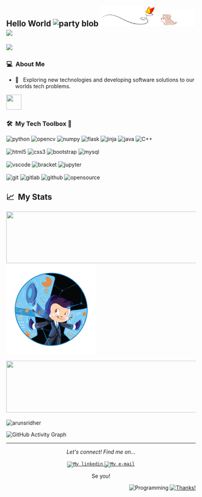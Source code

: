 
## Hello World <img width="30" src="https://emojis.slackmojis.com/emojis/images/1593555389/9579/blob_excited.gif?1593555389" alt="party blob" /> <img src="images/butterfly.gif" width=30%><img src="images/dog.gif" width=20%>![](https://visitor-badge.glitch.me/badge?page_id=gracyashhh)  
<!-- ![greet](images/greet.gif) -->
<img src="https://im4.ezgif.com/tmp/ezgif-4-8ffbb4316f94.gif" width="750px">

### 💻 &nbsp;About Me 
- 🤔 &nbsp; Exploring new technologies and developing software solutions to our worlds tech problems.
<img src="" alt="" width="40" height="40"/>

### 🛠 &nbsp;My Tech Toolbox 🧰 
<p align="left">
<img src="https://cdn3.iconfinder.com/data/icons/logos-and-brands-adobe/512/267_Python-512.png" alt="python" width="40" height="40"/>
<img src="https://www.vectorlogo.zone/logos/opencv/opencv-icon.svg" alt="opencv" width="40" height="40"/>
<img src="https://www.vectorlogo.zone/logos/numpy/numpy-icon.svg" alt="numpy" width="40" height="40"/>  
<img src="https://www.vectorlogo.zone/logos/pocoo_flask/pocoo_flask-icon.svg" alt="flask" width="40" height="40"/> 
<img src="https://www.vectorlogo.zone/logos/pocoo_jinja/pocoo_jinja-icon.svg" alt="jinja" width="40" height="40"/> 
<img src="https://cdn1.iconfinder.com/data/icons/system-black-circles/512/java-512.png" alt="java" width="65" height="65"/> 
<img src="https://i.pinimg.com/originals/99/f8/87/99f887833c475448723d3c9ac16c179b.png" alt="C++" width="40" height="40"/> 
  <br><br>
<img src="https://cdn1.iconfinder.com/data/icons/logotypes/32/badge-html-5-512.png" alt="html5" height="40"/> 
<img src="https://cdn1.iconfinder.com/data/icons/logotypes/32/badge-css-3-512.png" alt="css3" height="40"/> 
<img src="https://www.vectorlogo.zone/logos/getbootstrap/getbootstrap-icon.svg" alt="bootstrap" width="40" height="40"/> 
<img src="https://www.vectorlogo.zone/logos/mysql/mysql-icon.svg" alt="mysql" height="40"/> 
  <br><br>
  <img src="https://www.vectorlogo.zone/logos/visualstudio_code/visualstudio_code-icon.svg" alt="vscode" width="40" height="40"/> 
  <img src="https://www.vectorlogo.zone/logos/bracketsio/bracketsio-icon.svg" alt="bracket" width="40" height="40"/> 
  <img src="https://www.vectorlogo.zone/logos/jupyter/jupyter-icon.svg" alt="jupyter" width="40" height="40"/> 
  <br><br>
<img src="https://www.vectorlogo.zone/logos/git-scm/git-scm-icon.svg" alt="git" width="40" height="40"/> 
<img src="https://www.vectorlogo.zone/logos/gitlab/gitlab-tile.svg" alt="gitlab" width="40" height="40"/> 
<img src="https://www.vectorlogo.zone/logos/github/github-icon.svg" alt="github" width="40" height="40"/> 
<img src="https://www.vectorlogo.zone/logos/opensource/opensource-icon.svg" alt="opensource" width="40" height="40"/>
  
  

</p>

 
<!-- - 🌐 &nbsp;
  ![Python](https://img.shields.io/badge/-Python-333333?style=flat&logo=python)
  ![Java](https://img.shields.io/badge/-Java-333333?style=flat&logo=java)
  ![HTML](https://img.shields.io/badge/-HTML-333333?style=flat&logo=HTML5)
  ![CSS](https://img.shields.io/badge/-CSS-333333?style=flat&logo=CSS3&logoColor=1572B6)
  ![JavaScript](https://img.shields.io/badge/-JavaScript-333333?style=flat&logo=javascript)
  ![Bootstrap](https://img.shields.io/badge/-Bootstrap-333333?style=flat&logo=bootstrap&logoColor=563D7C)
- ⚙️ &nbsp;
  ![Git](https://img.shields.io/badge/-Git-333333?style=flat&logo=git)
  ![GitHub](https://img.shields.io/badge/-GitHub-333333?style=flat&logo=github)
  ![Markdown](https://img.shields.io/badge/-Markdown-333333?style=flat&logo=markdown)
- 🔧 &nbsp;
  ![Visual Studio Code](https://img.shields.io/badge/-Visual%20Studio%20Code-333333?style=flat&logo=visual-studio-code&logoColor=007ACC) -->

## 📈 &nbsp;My Stats

<img height="137px" width="722px" src="https://github-readme-stats.vercel.app/api/top-langs/?username=gracyashhh&hide=html&hide_title=true&hide_border=true&layout=compact&langs_count=8&text_color=000&icon_color=fff&bg_color=0,52fa5a,4dfcff,c64dff&theme=graywhite" /><img src="images/octacat.png" width="239px">

<img height="137px" width="722px" src="https://github-readme-stats.vercel.app/api?username=gracyashhh&hide_title=true&hide_border=true&show_icons=true&include_all_commits=true&count_private=true&line_height=21&text_color=000&icon_color=000&bg_color=0,ea6161,ffc64d,fffc4d,52fa5a&theme=graywhite" />

<p><img align="center" height="197px" width="722px" src="https://github-readme-streak-stats.herokuapp.com/?user=arunsridher&theme=radical" alt="arunsridher" /></p>

![GitHub Activity Graph](https://activity-graph.herokuapp.com/graph?username=gracyashhh&bg_color=000000&color=4fff67&line=4fff67&point=ffffff&area=true&hide_border=true) 

---
 
<p align="center">
  <i>Let's connect! Find me on...</i>
   
<p align="center">

<a href="https://www.linkedin.com/in/aishwarya-murugappan/">
  <code><img alt="My linkedin" width="32" src="https://th.bing.com/th/id/Rf856d3e21e2b8424a7f9b805f91c39bf?rik=iAF35zp5hTwH5Q&riu=http%3a%2f%2fupload.wikimedia.org%2fwikipedia%2fcommons%2fthumb%2ff%2ff9%2fLinkedin_Shiny_Icon.svg%2f600px-Linkedin_Shiny_Icon.svg.png&ehk=2tliRYem%2brILmEvpk98L%2bTZGOK8XcB8xZ865AB5RwDQ%3d&risl=&pid=ImgRaw" /></code>
</a>
<a href="mailto:gracyashhh@gmail.com">
<code><img alt="My e-mail" width="32" src="https://th.bing.com/th/id/R2c94e80bc439f8ac26eed33063918083?rik=4GOohs1wTVXZbQ&riu=http%3a%2f%2fupload.wikimedia.org%2fwikipedia%2fcommons%2fthumb%2fb%2fb1%2fEmail_Shiny_Icon.svg%2f1024px-Email_Shiny_Icon.svg.png&ehk=lV8sLmfGMfJDgFFgydLDuGp1fJVLXowNb1kShmsPDB4%3d&risl=&pid=ImgRaw" /></code>
</a>

  <p align="center">
    Se you! 

  <p align="center">   
    
<div align="right">
  
![Programming](https://img.shields.io/badge/%E2%98%95-Coding-success) [![Thanks!](https://img.shields.io/badge/%E2%9D%A4-Thanks%20for%20visiting-blueviolet)](https://gracyashhh.github.io/gracyashhh/)
</div>
<!-- - 🔭 I’m currently working on ...
- 🌱 I’m currently learning ...
- 👯 I’m looking to collaborate on ...
- 🤔 I’m looking for help with ...
- 💬 Ask me about ...
- 📫 How to reach me: ...
- 😄 Pronouns: ...
- ⚡ Fun fact: ...

 -->
